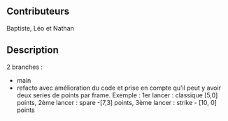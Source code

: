 ## Contributeurs

Baptiste, Léo et Nathan

## Description

2 branches :

- main
- refacto avec amélioration du code et prise en compte qu'il peut y avoir deux series de points par frame.
  Exemple : 1er lancer : classique [5,0] points, 2ème lancer : spare -[7,3] points, 3ème lancer : strike - [10, 0]
  points
